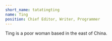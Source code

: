 ```yaml
---
short_name: tatatingting
name: Ting
position: Chief Editor, Writer, Programmer
---
```

Ting is a poor woman based in the east of China.